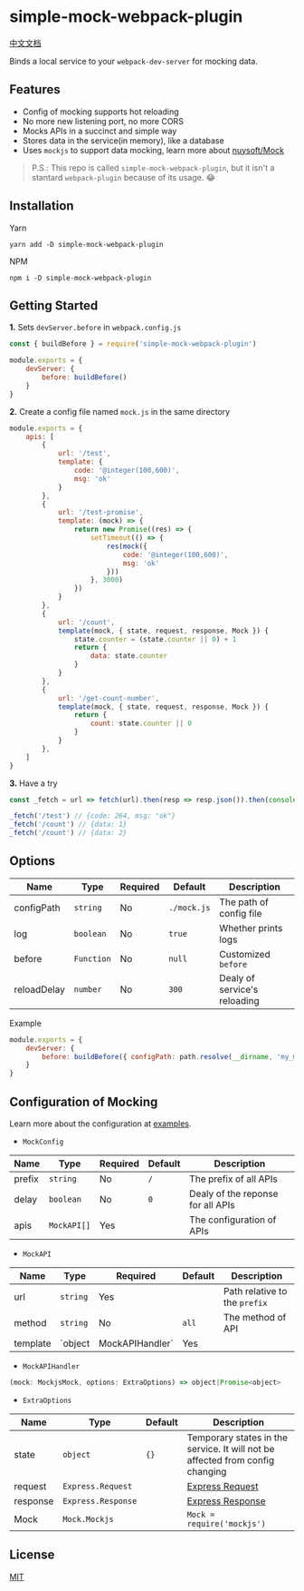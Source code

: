 # simple-mock-webpack-plugin

[中文文档](https://github.com/zhang2333/simple-mock-webpack-plugin/blob/master/docs/README_zh_CN.md)

Binds a local service to your `webpack-dev-server` for mocking data.

## Features

- Config of mocking supports hot reloading
- No more new listening port, no more CORS
- Mocks APIs in a succinct and simple way
- Stores data in the service(in memory), like a database
- Uses `mockjs` to support data mocking, learn more about [nuysoft/Mock](https://github.com/nuysoft/Mock/wiki/Getting-Started)

> P.S.: This repo is called `simple-mock-webpack-plugin`, but it isn't a stantard `webpack-plugin` because of its usage. 😂

## Installation

Yarn
```shell
yarn add -D simple-mock-webpack-plugin
```

NPM
```shell
npm i -D simple-mock-webpack-plugin
```

## Getting Started

**1.** Sets `devServer.before` in `webpack.config.js`

```javascript
const { buildBefore } = require('simple-mock-webpack-plugin')

module.exports = {
    devServer: {
        before: buildBefore()
    }
}
```

**2.** Create a config file named `mock.js` in the same directory

```javascript
module.exports = {
    apis: [
        {
            url: '/test',
            template: {
                code: '@integer(100,600)',
                msg: 'ok'
            }
        },
        {
            url: '/test-promise',
            template: (mock) => {
                return new Promise((res) => {
                    setTimeout(() => {
                        res(mock({
                            code: '@integer(100,600)',
                            msg: 'ok'
                        }))
                    }, 3000)
                })
            }
        },
        {
            url: '/count',
            template(mock, { state, request, response, Mock }) {
                state.counter = (state.counter || 0) + 1
                return {
                    data: state.counter
                }
            }
        },
        {
            url: '/get-count-number',
            template(mock, { state, request, response, Mock }) {
                return {
                    count: state.counter || 0
                }
            }
        },
    ]
}
```

**3.** Have a try

```javascript
const _fetch = url => fetch(url).then(resp => resp.json()).then(console.log)

_fetch('/test') // {code: 264, msg: "ok"}
_fetch('/count') // {data: 1}
_fetch('/count') // {data: 2}
```

## Options

| Name        	| Type         	| Required 	| Default      	| Description                             	|
|-------------	|--------------	|------	    |-------------	|---------------------------------------	|
| configPath  	| `string`   	| No   	    | `./mock.js` 	| The path of config file                   |
| log         	| `boolean`  	| No   	    | `true`      	| Whether prints logs                      	|
| before      	| `Function` 	| No   	    | `null`      	| Customized `before`                   	|
| reloadDelay 	| `number`   	| No   	    | `300`       	| Dealy of service's reloading          	|

Example

```javascript
module.exports = {
    devServer: {
        before: buildBefore({ configPath: path.resolve(__dirname, 'my_mock.js') })
    }
}
```

## Configuration of Mocking

Learn more about the configuration at [examples](https://github.com/zhang2333/simple-mock-webpack-plugin/blob/master/examples/mock.js).

- `MockConfig`

| Name   	| Type          	| Required 	| Default 	| Description                       	|
|--------	|---------------	|---------- |--------	|-----------------------------------	|
| prefix 	| `string`    	    | No   	    | `/`    	| The prefix of all APIs            	|
| delay  	| `boolean`   	    | No   	    | `0`    	| Dealy of the reponse for all APIs 	|
| apis   	| `MockAPI[]` 	    | Yes       |        	| The configuration of APIs           	|

- `MockAPI`

| Name     	| Type                        	| Required 	| Default 	| Description                   |
|----------	|-----------------------------	|--------	|--------	|------------------------------ |
| url      	| `string`                  	| Yes   	|        	| Path relative to the `prefix` |
| method   	| `string`                  	| No    	| `all`  	| The method of API |
| template 	| `object | MockAPIHandler` 	| Yes    	|        	| The tempalte of response. It will be regared as `mockjs template` if it is an `object`.（Learn more at [Syntax](https://github.com/nuysoft/Mock/wiki/Syntax-Specification)）. You can custmize reponse if you set it as a function. |

- `MockAPIHandler`

```javascript
(mock: MockjsMock, options: ExtraOptions) => object|Promise<object>
```

- `ExtraOptions`

| Name     	| Type               	| Default 	| Description                                                               	|
|----------	|--------------------	|--------	|-----------------------------------------------------------------------------	|
| state    	| `object`           	| `{}`   	| Temporary states in the service. It will not be affected from config changing	|
| request  	| `Express.Request`  	|        	| [Express Request](https://expressjs.com/en/api.html#req)                  	|
| response 	| `Express.Response` 	|        	| [Express Response](https://expressjs.com/en/api.html#res)                 	|
| Mock     	| `Mock.Mockjs`      	|        	| `Mock = require('mockjs')`                                                	|

## License

[MIT](https://github.com/zhang2333/simple-mock-webpack-plugin/blob/master/LICENSE)

